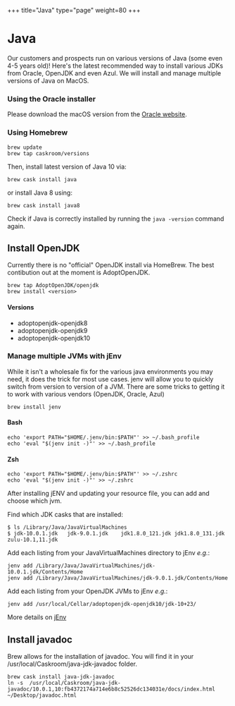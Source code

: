 +++
title="Java"
type="page"
weight=80
+++



# Java
Our customers and prospects run on various versions of Java (some even 4-5 years old)!  Here's the latest recommended way to install various JDKs from Oracle, OpenJDK and even Azul.  We will install and manage multiple versions of Java on MacOS.



### Using the Oracle installer

Please download the macOS version from the [Oracle website](http://www.oracle.com/technetwork/java/javase/downloads/index.html).

### Using Homebrew

    brew update
    brew tap caskroom/versions

Then, install latest version of Java 10 via:

    brew cask install java


or install Java 8 using:

    brew cask install java8

Check if Java is correctly installed by running the `java -version` command again.

## Install OpenJDK
Currently there is no "official" OpenJDK install via HomeBrew.  The best contibution out at the moment is AdoptOpenJDK.  

    brew tap AdoptOpenJDK/openjdk
    brew install <version>


#### Versions

- adoptopenjdk-openjdk8
- adoptopenjdk-openjdk9
- adoptopenjdk-openjdk10


### Manage multiple JVMs with jEnv
While it isn't a wholesale fix for the various java environments you may need, it does the trick for most use cases.  jenv will allow you to quickly switch from version to version of a JVM.  There are some tricks to getting it to work with various vendors (OpenJDK, Oracle, Azul)

    brew install jenv

#### Bash

    echo 'export PATH="$HOME/.jenv/bin:$PATH"' >> ~/.bash_profile
    echo 'eval "$(jenv init -)"' >> ~/.bash_profile

#### Zsh

    echo 'export PATH="$HOME/.jenv/bin:$PATH"' >> ~/.zshrc
    echo 'eval "$(jenv init -)"' >> ~/.zshrc

After installing jENV and updating your resource file, you can add and choose which jvm.

Find which JDK casks that are installed:

    $ ls /Library/Java/JavaVirtualMachines
    $ jdk-10.0.1.jdk   jdk-9.0.1.jdk    jdk1.8.0_121.jdk jdk1.8.0_131.jdk zulu-10.1,11.jdk 

Add each listing from your JavaVirtualMachines directory to jEnv _e.g._:

    jenv add /Library/Java/JavaVirtualMachines/jdk-10.0.1.jdk/Contents/Home
    jenv add /Library/Java/JavaVirtualMachines/jdk-9.0.1.jdk/Contents/Home

Add each listing from your OpenJDK JVMs to jEnv _e.g._:

    jenv add /usr/local/Cellar/adoptopenjdk-openjdk10/jdk-10+23/

More details on [jEnv](http://github.com/gcuisinier/jenv)


## Install javadoc
Brew allows for the installation of javadoc.  You will find it in your /usr/local/Caskroom/java-jdk-javadoc folder.

    brew cask install java-jdk-javadoc
    ln -s  /usr/local/Caskroom/java-jdk-javadoc/10.0.1,10:fb4372174a714e6b8c52526dc134031e/docs/index.html ~/Desktop/javadoc.html


